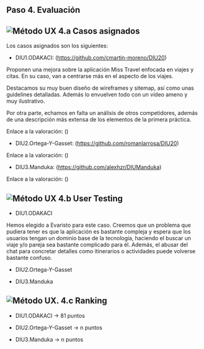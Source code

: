 ## Paso 4. Evaluación

![Método UX](../img/ABtesting.png) 4.a Casos asignados
----

Los casos asignados son los siguientes:

- DIU1.ODAKACI: (https://github.com/cmartin-moreno/DIU20)

Proponen una mejora sobre la aplicación Miss Travel enfocada en viajes y citas. En su caso, van a centrarse más en el aspecto de los viajes.

Destacamos su muy buen diseño de wireframes y sitemap, así como unas guidelines detalladas. Además lo envuelven todo con un vídeo ameno y muy ilustrativo.

Por otra parte, echamos en falta un análisis de otros competidores, además de una descripción más extensa de los elementos de la primera práctica.

Enlace a la valoración: ()

- DIU2.Ortega-Y-Gasset: (https://github.com/romanlarrosa/DIU20)

Enlace a la valoración: ()

- DIU3.Manduka:  (https://github.com/alexhzr/DIUManduka)

Enlace a la valoración: ()


![Método UX](../img/usability-testing.png) 4.b User Testing
----

- DIU1.ODAKACI

Hemos elegido a Evaristo para este caso. Creemos que un problema que pudiera tener es que la aplicación es bastante compleja y espera que los usuarios tengan un dominio base de la tecnología, haciendo el buscar un viaje y/o pareja sea bastante complicado para él. Además, el abusar del chat para concretar detalles como itinerarios o actividades puede volverse bastante confuso.

- DIU2.Ortega-Y-Gasset


- DIU3.Manduka


![Método UX](../img/Survey.png). 4.c Ranking
----

- DIU1.ODAKACI -> 81 puntos

- DIU2.Ortega-Y-Gasset -> n puntos

- DIU3.Manduka -> n puntos
